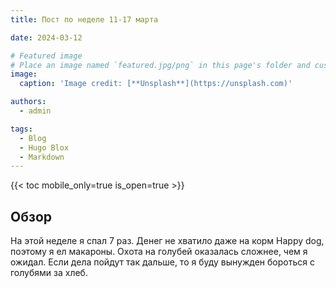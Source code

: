 ```yaml
---
title: Пост по неделе 11-17 марта

date: 2024-03-12

# Featured image
# Place an image named `featured.jpg/png` in this page's folder and customize its options here.
image:
  caption: 'Image credit: [**Unsplash**](https://unsplash.com)'

authors:
  - admin

tags:
  - Blog
  - Hugo Blox
  - Markdown
---
```


{{< toc mobile_only=true is_open=true >}}

## Обзор

На этой неделе я спал 7 раз. Денег не хватило даже на корм Happy dog, поэтому я ел макароны. Охота на голубей оказалась сложнее, чем я ожидал. Если дела пойдут так дальше, то я буду вынужден бороться с голубями за хлеб.
